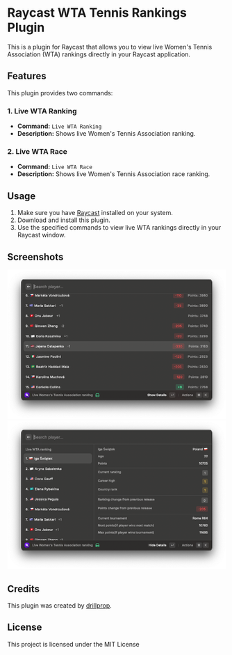 # Raycast WTA Tennis Rankings Plugin

This is a plugin for Raycast that allows you to view live Women's Tennis Association (WTA) rankings directly in your Raycast application.

## Features

This plugin provides two commands:

### 1. Live WTA Ranking

- **Command:** `Live WTA Ranking`
- **Description:** Shows live Women's Tennis Association ranking.

### 2. Live WTA Race

- **Command:** `Live WTA Race`
- **Description:** Shows live Women's Tennis Association race ranking.

## Usage

1. Make sure you have [Raycast](https://raycast.com/) installed on your system.
2. Download and install this plugin.
3. Use the specified commands to view live WTA rankings directly in your Raycast window.

## Screenshots

![Raycast WTA Tennis Rankings Plugin](https://github.com/drillprop/wta-ranking/blob/main/assets/screenshot-1.png?raw=true)
![Raycast WTA Tennis Rankings Details](https://github.com/drillprop/wta-ranking/blob/main/assets/screenshot-2.png?raw=true)

## Credits

This plugin was created by [drillprop](https://github.com/drillprop).

## License

This project is licensed under the MIT License
